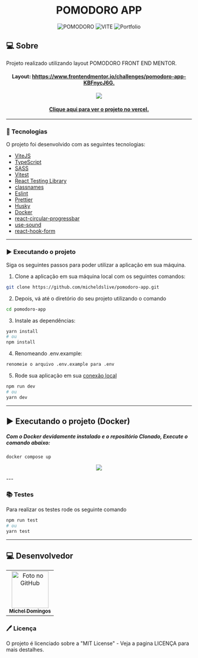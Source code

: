 <h1 align="center">
  POMODORO APP
</h1>

<p align="center">
  <img alt="POMODORO" src="https://img.shields.io/static/v1?label=POMODORO&message=app&color=success&labelColor=grey">
  
  <img alt="VITE" src="https://img.shields.io/static/v1?label=stack&message=vitejs&color=success&labelColor=grey">
  
  <img alt="Portfolio" src="https://img.shields.io/static/v1?label=portfolio&message=MICODE&color=success&labelColor=grey">
</p>

## 💻 Sobre

Projeto realizado utilizando layout POMODORO FRONT END MENTOR.

<h4 align="center">Layout: <a href="https://www.frontendmentor.io/challenges/pomodoro-app-KBFnycJ6G">hhttps://www.frontendmentor.io/challenges/pomodoro-app-KBFnycJ6G.</a></h4>

<p align="center">
  <img src="./.github/demo.gif" />
</p>

<h4 align="center"><a href="https://pomodoro-app-micode.vercel.app/">Clique aqui para ver o projeto no vercel.</a></h4>

---

### 🚀 Tecnologias

O projeto foi desenvolvido com as seguintes tecnologias:

- [ViteJS](https://vitejs.dev/)
- [TypeScript](https://www.typescriptlang.org/)
- [SASS](https://sass-lang.com/)
- [Vitest](https://vitest.dev/)
- [React Testing Library](https://testing-library.com/docs/react-testing-library/intro)
- [classnames](https://www.npmjs.com/package/classnames)
- [Eslint](https://eslint.org/)
- [Prettier](https://prettier.io/)
- [Husky](https://github.com/typicode/husky)
- [Docker](https://www.docker.com/)
- [react-circular-progressbar](https://www.npmjs.com/package/react-circular-progressbar)
- [use-sound](https://www.npmjs.com/package/use-sound)
- [react-hook-form](https://www.npmjs.com/package/react-hook-form)

---

### ▶️ Executando o projeto

Siga os seguintes passos para poder utilizar a aplicação em sua máquina.

1. Clone a aplicação em sua máquina local com os seguintes comandos:

```bash
git clone https://github.com/micheldslive/pomodoro-app.git
```

2. Depois, vá até o diretório do seu projeto utilizando o comando

```bash
cd pomodoro-app
```

3. Instale as dependências:

```bash
yarn install
# ou
npm install
```

4. Renomeando .env.example:

```bash
renomeie o arquivo .env.example para .env
```

5. Rode sua aplicação em sua [conexão local](http://localhost:3000)

```bash
npm run dev
# ou
yarn dev
```

---

## ▶️ Executando o projeto (Docker)

##### Com o Docker devidamente instalado e o repositório Clonado, Execute o comando abaixo:

```
docker compose up
```

<p align="center">
  <img src="./.github/demo-docker.gif" />
</p>
---

### 📚 Testes

Para realizar os testes rode os seguinte comando

```bash
npm run test
# ou
yarn test
```

---

## 💻 Desenvolvedor<br>

<table>
  <tr>
    <td align="center">
      <a href="https://github.com/micheldslive">
        <img src="https://avatars.githubusercontent.com/u/55795597?v=4" width="100" alt="Foto no GitHub"/><br>
        <sub>
          <b>Michel Domingos</b>
        </sub>
      </a>
    </td>
  </tr>
</table>

### 🖊️ Licença

O projeto é licenciado sobre a "MIT License" - Veja a pagina LICENÇA para mais destalhes.
